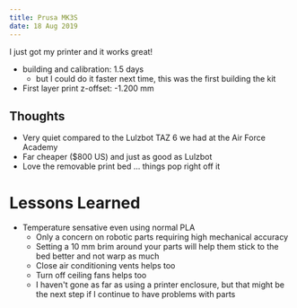 ```yaml
---
title: Prusa MK3S
date: 18 Aug 2019
---
```


I just got my printer and it works great!

- building and calibration: 1.5 days
    - but I could do it faster next time, this was the first building the kit
- First layer print z-offset: -1.200 mm

## Thoughts

- Very quiet compared to the Lulzbot TAZ 6 we had at the Air Force Academy
- Far cheaper ($800 US) and just as good as Lulzbot
- Love the removable print bed ... things pop right off it

# Lessons Learned

- Temperature sensative even using normal PLA 
    - Only a concern on robotic parts requiring high mechanical accuracy
    - Setting a 10 mm brim around your parts will help them stick to the bed 
    better and not warp as much
    - Close air conditioning vents helps too
    - Turn off ceiling fans helps too
    - I haven't gone as far as using a printer enclosure, but that might be
    the next step if I continue to have problems with parts
